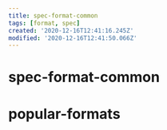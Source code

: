 ```yaml
---
title: spec-format-common
tags: [format, spec]
created: '2020-12-16T12:41:16.245Z'
modified: '2020-12-16T12:41:50.066Z'
---
```


# spec-format-common

# popular-formats
